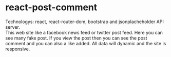 # react-post-comment

Technologys: react, react-router-dom, bootstrap and jsonplacheholder API server.<br>
This web site like a facebook news feed or twitter post feed. Here you can see many fake post. If you view the post then you can see the post comment and you can also a like added. All data will dynamic and the site is responsive.
